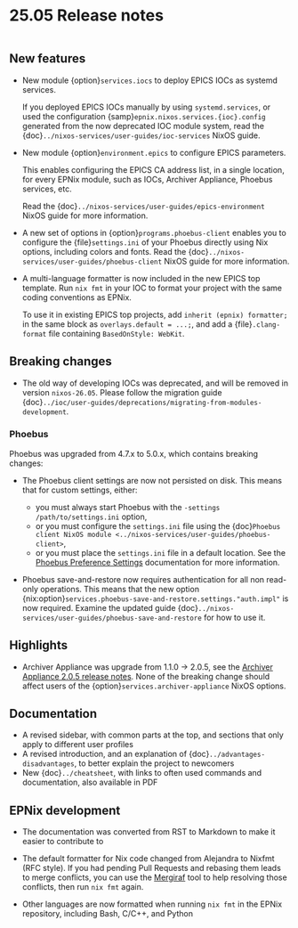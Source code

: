 # 25.05 Release notes

```{default-domain} nix
```

## New features

- New module {option}`services.iocs`
  to deploy EPICS IOCs as systemd services.

  If you deployed EPICS IOCs manually by using `systemd.services`,
  or used the configuration {samp}`epnix.nixos.services.{ioc}.config`
  generated from the now deprecated IOC module system,
  read the {doc}`../nixos-services/user-guides/ioc-services` NixOS guide.

- New module {option}`environment.epics`
  to configure EPICS parameters.

  This enables configuring the EPICS CA address list,
  in a single location,
  for every EPNix module,
  such as IOCs, Archiver Appliance, Phoebus services, etc.

  Read the {doc}`../nixos-services/user-guides/epics-environment` NixOS guide
  for more information.

- A new set of options in {option}`programs.phoebus-client`
  enables you to configure the {file}`settings.ini` of your Phoebus
  directly using Nix options,
  including colors and fonts.
  Read the {doc}`../nixos-services/user-guides/phoebus-client` NixOS guide
  for more information.

- A multi-language formatter is now included
  in the new EPICS top template.
  Run `nix fmt` in your IOC
  to format your project with the same coding conventions as EPNix.

  To use it in existing EPICS top projects,
  add `inherit (epnix) formatter;`
  in the same block as `overlays.default = ...;`,
  and add a {file}`.clang-format` file containing `BasedOnStyle: WebKit`.

## Breaking changes

- The old way of developing IOCs was deprecated,
  and will be removed in version `nixos-26.05`.
  Please follow the migration guide {doc}`../ioc/user-guides/deprecations/migrating-from-modules-development`.

### Phoebus

Phoebus was upgraded from 4.7.x to 5.0.x,
which contains breaking changes:

- The Phoebus client settings are now not persisted on disk.
  This means that for custom settings,
  either:

  - you must always start Phoebus with the `-settings /path/to/settings.ini` option,
  - or you must configure the `settings.ini` file using the {doc}`Phoebus client NixOS module <../nixos-services/user-guides/phoebus-client>`,
  - or you must place the `settings.ini` file in a default location.
    See the [Phoebus Preference Settings] documentation for more information.

- Phoebus save-and-restore now requires authentication
  for all non read-only operations.
  This means that the new option {nix:option}`services.phoebus-save-and-restore.settings."auth.impl"`
  is now required.
  Examine the updated guide {doc}`../nixos-services/user-guides/phoebus-save-and-restore`
  for how to use it.

## Highlights

- Archiver Appliance was upgrade from 1.1.0 -> 2.0.5,
  see the [Archiver Appliance 2.0.5 release notes].
  None of the breaking change should affect users of the
  {option}`services.archiver-appliance` NixOS options.

## Documentation

- A revised sidebar,
  with common parts at the top,
  and sections that only apply to different user profiles
- A revised introduction,
  and an explanation of {doc}`../advantages-disadvantages`,
  to better explain the project to newcomers
- New {doc}`../cheatsheet`,
  with links to often used commands and documentation,
  also available in PDF

## EPNix development

- The documentation was converted from RST to Markdown
  to make it easier to contribute to

- The default formatter for Nix code changed
  from Alejandra to Nixfmt (RFC style).
  If you had pending Pull Requests
  and rebasing them leads to merge conflicts,
  you can use the [Mergiraf] tool to help resolving those conflicts,
  then run `nix fmt` again.

- Other languages are now formatted when running `nix fmt`
  in the EPNix repository,
  including Bash, C/C++, and Python

[archiver appliance 2.0.5 release notes]: https://github.com/archiver-appliance/epicsarchiverap/releases/tag/2.0.5
[Phoebus Preference Settings]: https://control-system-studio.readthedocs.io/en/latest/preferences.html
[Mergiraf]: https://mergiraf.org/
